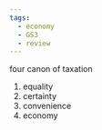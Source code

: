 ```yaml
---
tags:
  - economy
  - GS3
  - review
---
```

four canon of taxation
1. equality
2. certainty
3. convenience
4. economy